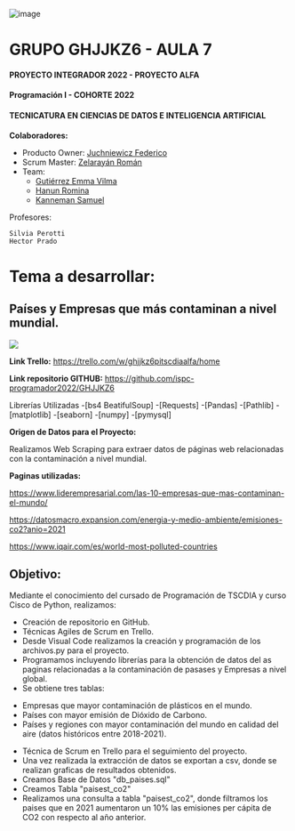 ![image](https://user-images.githubusercontent.com/101228469/172445821-245dee9a-7c37-4f00-97b4-7c03965467f3.png)

# GRUPO GHJJKZ6 - AULA 7

#### PROYECTO INTEGRADOR 2022 - PROYECTO ALFA
#### Programación I - COHORTE 2022

#### TECNICATURA EN CIENCIAS DE DATOS E INTELIGENCIA ARTIFICIAL

**Colaboradores:**

- Producto Owner: [Juchniewicz Federico](https://github.com/FJISPC) 
- Scrum Master: [Zelarayán Román ](https://github.com/romanzelararg)
- Team:
	- [Gutiérrez Emma Vilma ](https://github.com/Emygut)
	- [Hanun Romina](https://github.com/RomiHanun) 
	- [Kanneman Samuel](https://github.com/samuelkanneman) 

Profesores:

	Silvia Perotti
	Hector Prado

# Tema a desarrollar:
## Países y Empresas que más contaminan a nivel mundial.
![](https://economiasustentable.com/wp-content/uploads/2021/10/greenpeace-plasticos-contaminacion.jpg)

**Link Trello:**
https://trello.com/w/ghjjkz6pitscdiaalfa/home

**Link repositorio GITHUB:**
https://github.com/ispc-programador2022/GHJJKZ6

Librerías Utilizadas
-[bs4 BeatifulSoup]
-[Requests]
-[Pandas]
-[Pathlib]
-[matplotlib]
-[seaborn]
-[numpy] 
-[pymysql] 

**Origen de Datos para el Proyecto:**

Realizamos Web Scraping para extraer datos de páginas web relacionadas con la contaminación a nivel mundial.

**Paginas utilizadas:**

https://www.liderempresarial.com/las-10-empresas-que-mas-contaminan-el-mundo/

https://datosmacro.expansion.com/energia-y-medio-ambiente/emisiones-co2?anio=2021

https://www.iqair.com/es/world-most-polluted-countries

## Objetivo:

Mediante el conocimiento del cursado de Programación de TSCDIA y curso Cisco de Python, realizamos:

* Creación de repositorio en GitHub.
* Técnicas Agiles de Scrum en Trello.
* Desde Visual Code realizamos la creación y programación de los archivos.py para el proyecto.
* Programamos incluyendo librerías para la obtención de datos del as paginas relacionadas a la contaminación de pasases y Empresas a nivel global.
* Se obtiene tres tablas: 
- Empresas que mayor contaminación de plásticos en el mundo.
- Países con mayor emisión de Dióxido de Carbono.
- Países y regiones con mayor contaminación del mundo en calidad del aire (datos históricos entre 2018-2021).

* Técnica de Scrum en Trello para el seguimiento del proyecto.
* Una vez realizada la extracción de datos se exportan a csv, donde se realizan graficas de resultados obtenidos.
* Creamos Base de Datos "db_paises.sql"
* Creamos Tabla "paisest_co2"
* Realizamos una consulta a tabla "paisest_co2", donde filtramos los paises que en 2021 aumentaron un 10% las emisiones per cápita de CO2 con respecto al año anterior.
